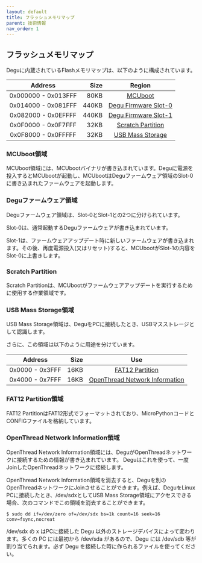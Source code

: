 ```yaml
---
layout: default
title: フラッシュメモリマップ
parent: 技術情報
nav_order: 1
---
```

## フラッシュメモリマップ

Deguに内蔵されているFlashメモリマップは、以下のように構成されています。

| Address             | Size  | Region                                         |
|:-------------------:|------:|:----------------------------------------------:|
| 0x000000 - 0x013FFF |  80KB | [MCUboot](#region_mcuboot)                     | 
| 0x014000 - 0x081FFF | 440KB | [Degu Firmware Slot-0](#region_degu_firmware)  |
| 0x082000 - 0x0EFFFF | 440KB | [Degu Firmware Slot-1](#region_degu_firmware)  |
| 0x0F0000 - 0x0F7FFF |  32KB | [Scratch Partition](#region_scratch_partition) |
| 0x0F8000 - 0x0FFFFF |  32KB | [USB Mass Storage](#region_usb_mass_storage)   |

### <a name="region_mcuboot">MCUboot領域</a>

MCUboot領域には、MCUbootバイナリが書き込まれています。Deguに電源を投入するとMCUbootが起動し、MCUbootはDeguファームウェア領域のSlot-0に書き込まれたファームウェアを起動します。

### <a name="region_degu_firmware">Deguファームウェア領域</a>

Deguファームウェア領域は、Slot-0とSlot-1との2つに分けられています。

Slot-0は、通常起動するDeguファームウェアが書き込まれています。

Slot-1は、ファームウェアアップデート時に新しいファームウェアが書き込まれます。その後、再度電源投入(又はリセット)すると、MCUbootがSlot-1の内容をSlot-0に上書きします。

### <a name="region_scratch_partition">Scratch Partition</a>

Scratch Partitionは、MCUbootがファームウェアアップデートを実行するために使用する作業領域です。

### <a name="region_usb_mass_storage">USB Mass Storage領域</a>

USB Mass Storage領域は、DeguをPCに接続したとき、USBマスストレージとして認識します。

さらに、この領域は以下のように用途を分けています。

| Address         | Size | Use                                                                     |
|:---------------:|-----:|:-----------------------------------------------------------------------:|
| 0x0000 - 0x3FFF | 16KB |               [FAT12 Partition](#region_fat12_partition)                |
| 0x4000 - 0x7FFF | 16KB | [OpenThread Network Information](#region_openthread_network_infomation) |

### <a name="region_fat12_partition">FAT12 Partition領域</a>

FAT12 PartitionはFAT12形式でフォーマットされており、MicroPythonコードとCONFIGファイルを格納しています。

### <a name="region_openthread_network_infomation">OpenThread Network Information領域</a>

OpenThread Network Information領域には、DeguがOpenThreadネットワークに接続するための情報が書き込まれています。
Deguはこれを使って、一度JoinしたOpenThreadネットワークに接続します。

OpenThread Network Information領域を消去すると、Deguを別のOpenThreadネットワークにJoinさせることができます。例えば、DeguをLinux PCに接続したとき、/dev/sdxとしてUSB Mass Storage領域にアクセスできる場合、次のコマンドでこの領域を消去することができます。

```
$ sudo dd if=/dev/zero of=/dev/sdx bs=1k count=16 seek=16 conv=fsync,nocreat
```

/dev/sdx の x はPCに接続した Degu 以外のストレージデバイスによって変わります。多くの PC には最初から /dev/sda があるので、Degu には /dev/sdb 等が割り当てられます。必ず Degu を接続した時に作られるファイルを使ってください。
